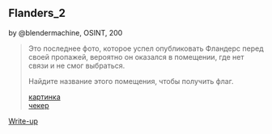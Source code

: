 ## Flanders_2
by @blendermachine, OSINT, 200

> Это последнее фото, которое успел опубликовать Фландерс перед своей пропажей, вероятно он оказался в помещении, где нет связи и не смог выбраться. 
> 
> Найдите название этого помещения, чтобы получить флаг.
> 
> [картинка](png.png)  
> [чекер](http://surctf.ru:1340/)


[Write-up](WRITEUP.md)